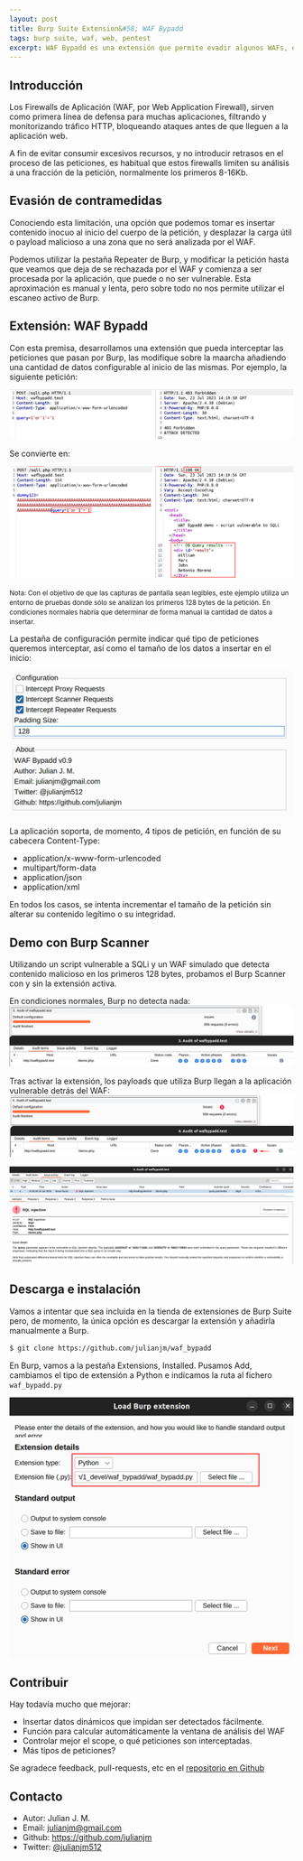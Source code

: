 ```yaml
---
layout: post
title: Burp Suite Extension&#58; WAF Bypadd
tags: burp suite, waf, web, pentest
excerpt: WAF Bypadd es una extensión que permite evadir algunos WAFs, evitando que los payloads inyectados en las peticiones sean bloqueados, y lleguen a la aplicación web potencialmente vulnerable.
---
```



## Introducción

Los Firewalls de Aplicación (WAF, por Web Application Firewall), sirven como primera línea de defensa para muchas aplicaciones, filtrando y monitorizando tráfico HTTP, bloqueando ataques antes de que lleguen a la aplicación web.

A fin de evitar consumir excesivos recursos, y no introducir retrasos en el proceso de las peticiones, es habitual que estos firewalls limiten su análisis a una fracción de la petición, normalmente los primeros 8-16Kb. 

## Evasión de contramedidas

Conociendo esta limitación, una opción que podemos tomar es insertar contenido inocuo al inicio del cuerpo de la petición, y desplazar la carga útil o payload malicioso a una zona que no será analizada por el WAF.

Podemos utilizar la pestaña Repeater de Burp, y modificar la petición hasta que veamos que deja de se rechazada por el WAF y comienza a ser procesada por la aplicación, que puede o no ser vulnerable. Esta aproximación es manual y lenta, pero sobre todo no nos permite utilizar el escaneo activo de Burp.

## Extensión: WAF Bypadd

Con esta premisa, desarrollamos una extensión que pueda interceptar las peticiones que pasan por Burp, las modifique sobre la maarcha añadiendo una cantidad de datos configurable al inicio de las mismas. Por ejemplo, la siguiente petición:

![Original](/files/waf_bypadd/unmodified.png)

Se convierte en:

![Modificada](/files/waf_bypadd/modified.png)

<small>Nota: Con el objetivo de que las capturas de pantalla sean legibles, este ejemplo utiliza un entorno de pruebas donde sólo se analizan los primeros 128 bytes de la petición. En condiciones normales habría que determinar de forma manual la cantidad de datos a insertar.</small>

La pestaña de configuración permite indicar qué tipo de peticiones queremos interceptar, así como el tamaño de los datos a insertar en el inicio:

![Configuración](/files/waf_bypadd/config.png)

La aplicación soporta, de momento, 4 tipos de petición, en función de su cabecera Content-Type:
* application/x-www-form-urlencoded
* multipart/form-data
* application/json
* application/xml

En todos los casos, se intenta incrementar el tamaño de la petición sin alterar su contenido legítimo o su integridad.

## Demo con Burp Scanner

Utilizando un script vulnerable a SQLi y un WAF simulado que detecta contenido malicioso en los primeros 128 bytes, probamos el Burp Scanner con y sin la extensión activa.

En condiciones normales, Burp no detecta nada:
![Original](/files/waf_bypadd/scanner1.png)

Tras activar la extensión, los payloads que utiliza Burp llegan a la aplicación vulnerable detrás del WAF:
![Con WAF Bypadd](/files/waf_bypadd/scanner2.png)

![SQLi](/files/waf_bypadd/scanner3.png)


## Descarga e instalación

Vamos a intentar que sea incluida en la tienda de extensiones de Burp Suite pero, de momento, la única opción es descargar la extensión y añadirla manualmente a Burp.

```sh
$ git clone https://github.com/julianjm/waf_bypadd
```

En Burp, vamos a la pestaña Extensions, Installed. Pusamos Add, cambiamos el tipo de extensión a Python e indicamos la ruta al fichero `waf_bypadd.py`

![Instalar](/files/waf_bypadd/addtoburp.png) 

## Contribuir

Hay todavía mucho que mejorar:
* Insertar datos dinámicos que impidan ser detectados fácilmente.
* Función para calcular automáticamente la ventana de análisis del WAF
* Controlar mejor el scope, o qué peticiones son interceptadas.
* Más tipos de peticiones?

Se agradece feedback, pull-requests, etc en el [repositorio en Github](https://github.com/julianjm/waf_bypadd)

## Contacto

* Autor: Julian J. M.
* Email: julianjm@gmail.com
* Github: https://github.com/julianjm
* Twitter: [@julianjm512](https://twitter.com/julianjm512)